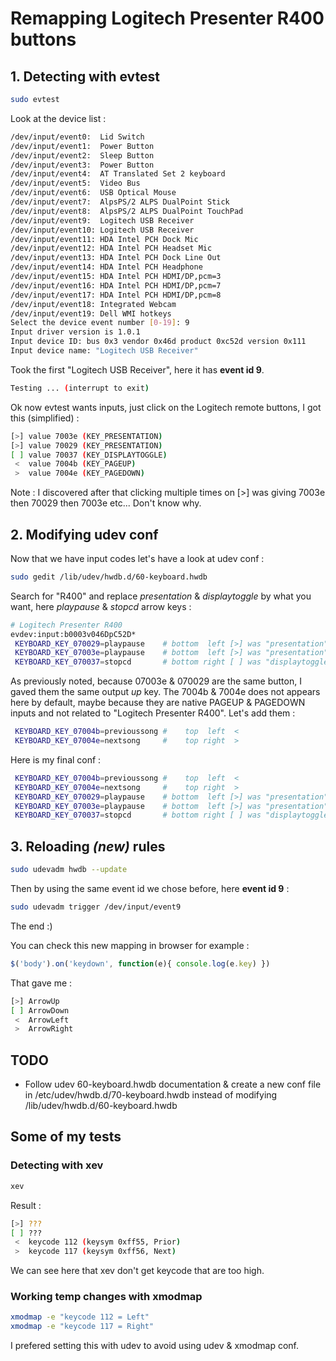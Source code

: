 # Remapping Logitech Presenter R400 buttons

## 1. Detecting with evtest

```bash
sudo evtest
```

Look at the device list :

```bash
/dev/input/event0:  Lid Switch
/dev/input/event1:  Power Button
/dev/input/event2:  Sleep Button
/dev/input/event3:  Power Button
/dev/input/event4:  AT Translated Set 2 keyboard
/dev/input/event5:  Video Bus
/dev/input/event6:  USB Optical Mouse
/dev/input/event7:  AlpsPS/2 ALPS DualPoint Stick
/dev/input/event8:  AlpsPS/2 ALPS DualPoint TouchPad
/dev/input/event9:  Logitech USB Receiver
/dev/input/event10: Logitech USB Receiver
/dev/input/event11: HDA Intel PCH Dock Mic
/dev/input/event12: HDA Intel PCH Headset Mic
/dev/input/event13: HDA Intel PCH Dock Line Out
/dev/input/event14: HDA Intel PCH Headphone
/dev/input/event15: HDA Intel PCH HDMI/DP,pcm=3
/dev/input/event16: HDA Intel PCH HDMI/DP,pcm=7
/dev/input/event17: HDA Intel PCH HDMI/DP,pcm=8
/dev/input/event18: Integrated Webcam
/dev/input/event19: Dell WMI hotkeys
Select the device event number [0-19]: 9
Input driver version is 1.0.1
Input device ID: bus 0x3 vendor 0x46d product 0xc52d version 0x111
Input device name: "Logitech USB Receiver"
```

Took the first "Logitech USB Receiver", here it has **event id 9**.

```bash
Testing ... (interrupt to exit)
```

Ok now evtest wants inputs, just click on the Logitech remote buttons, I got this (simplified) :

```bash
[>] value 7003e (KEY_PRESENTATION)
[>] value 70029 (KEY_PRESENTATION)
[ ] value 70037 (KEY_DISPLAYTOGGLE)
 <  value 7004b (KEY_PAGEUP)
 >  value 7004e (KEY_PAGEDOWN)
```

Note : I discovered after that clicking multiple times on [>] was giving 7003e then 70029 then 7003e etc... Don't know why.

## 2. Modifying udev conf

Now that we have input codes let's have a look at udev conf :

```bash
sudo gedit /lib/udev/hwdb.d/60-keyboard.hwdb
```

Search for "R400" and replace *presentation* & *displaytoggle* by what you want, here *playpause* & *stopcd* arrow keys :

```bash
# Logitech Presenter R400
evdev:input:b0003v046DpC52D*
 KEYBOARD_KEY_070029=playpause    # bottom  left [>] was "presentation"
 KEYBOARD_KEY_07003e=playpause    # bottom  left [>] was "presentation"
 KEYBOARD_KEY_070037=stopcd       # bottom right [ ] was "displaytoggle"
```

As previously noted, because 07003e & 070029 are the same button, I gaved them the same output *up* key.
The 7004b & 7004e does not appears here by default, maybe because they are native PAGEUP & PAGEDOWN inputs and not related to "Logitech Presenter R400". Let's add them :

```bash
 KEYBOARD_KEY_07004b=previoussong #    top  left  <
 KEYBOARD_KEY_07004e=nextsong     #    top right  >
```

Here is my final conf :

```bash
 KEYBOARD_KEY_07004b=previoussong #    top  left  <
 KEYBOARD_KEY_07004e=nextsong     #    top right  >
 KEYBOARD_KEY_070029=playpause    # bottom  left [>] was "presentation"
 KEYBOARD_KEY_07003e=playpause    # bottom  left [>] was "presentation"
 KEYBOARD_KEY_070037=stopcd       # bottom right [ ] was "displaytoggle"
```

## 3. Reloading *(new)* rules

```bash
sudo udevadm hwdb --update
```

Then by using the same event id we chose before, here **event id 9** :

```bash
sudo udevadm trigger /dev/input/event9
```

The end :)

You can check this new mapping in browser for example :

```js
$('body').on('keydown', function(e){ console.log(e.key) })
```

That gave me :

```bash
[>] ArrowUp
[ ] ArrowDown
 <  ArrowLeft
 >  ArrowRight
```

## TODO

- Follow udev 60-keyboard.hwdb documentation & create a new conf file in /etc/udev/hwdb.d/70-keyboard.hwdb instead of modifying /lib/udev/hwdb.d/60-keyboard.hwdb

## Some of my tests

### Detecting with xev

```bash
xev
```

Result :

```bash
[>] ???
[ ] ???
 <  keycode 112 (keysym 0xff55, Prior)
 >  keycode 117 (keysym 0xff56, Next)
```

We can see here that xev don't get keycode that are too high.

### Working temp changes with xmodmap

```bash
xmodmap -e "keycode 112 = Left"
xmodmap -e "keycode 117 = Right"
```

I prefered setting this with udev to avoid using udev & xmodmap conf.
